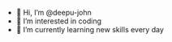 - 👋 Hi, I’m @deepu-john
- 👀 I’m interested in coding
- 🌱 I’m currently learning new skills every day

<!---
deepu-john/deepu-john is a ✨ special ✨ repository because its `README.md` (this file) appears on your GitHub profile.
You can click the Preview link to take a look at your changes.
--->
